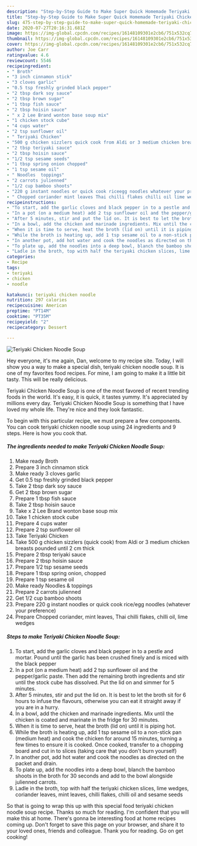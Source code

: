 ```yaml
---
description: "Step-by-Step Guide to Make Super Quick Homemade Teriyaki Chicken Noodle Soup"
title: "Step-by-Step Guide to Make Super Quick Homemade Teriyaki Chicken Noodle Soup"
slug: 475-step-by-step-guide-to-make-super-quick-homemade-teriyaki-chicken-noodle-soup
date: 2020-07-27T20:16:31.681Z
image: https://img-global.cpcdn.com/recipes/16148109301e2cb6/751x532cq70/teriyaki-chicken-noodle-soup-recipe-main-photo.jpg
thumbnail: https://img-global.cpcdn.com/recipes/16148109301e2cb6/751x532cq70/teriyaki-chicken-noodle-soup-recipe-main-photo.jpg
cover: https://img-global.cpcdn.com/recipes/16148109301e2cb6/751x532cq70/teriyaki-chicken-noodle-soup-recipe-main-photo.jpg
author: Joe Carr
ratingvalue: 4.6
reviewcount: 5546
recipeingredient:
- " Broth"
- "3 inch cinnamon stick"
- "3 cloves garlic"
- "0.5 tsp freshly grinded black pepper"
- "2 tbsp dark soy sauce"
- "2 tbsp brown sugar"
- "1 tbsp fish sauce"
- "2 tbsp hoisin sauce"
- " x 2 Lee Brand wonton base soup mix"
- "1 chicken stock cube"
- "4 cups water"
- "2 tsp sunflower oil"
- " Teriyaki Chicken"
- "500 g chicken sizzlers quick cook from Aldi or 3 medium chicken breasts pounded until 2 cm thick"
- "2 tbsp teriyaki sauce"
- "2 tbsp hoisin sauce"
- "1/2 tsp sesame seeds"
- "1 tbsp spring onion chopped"
- "1 tsp sesame oil"
- " Noodles  toppings"
- "2 carrots julienned"
- "1/2 cup bamboo shoots"
- "220 g instant noodles or quick cook riceegg noodles whatever your preference"
- " Chopped coriander mint leaves Thai chilli flakes chilli oil lime wedges"
recipeinstructions:
- "To start, add the garlic cloves and black pepper in to a pestle and mortar. Pound until the garlic has been crushed finely and is miced with the black pepper"
- "In a pot (on a medium heat) add 2 tsp sunflower oil and the pepper/garlic paste. Then add the remaining broth ingredients and stir until the stock cube has dissolved. Put the lid on and simmer for 5 minutes."
- "After 5 minutes, stir and put the lid on. It is best to let the broth sit for 6 hours to infuse the flavours, otherwise you can eat it straight away if you are in a hurry."
- "In a bowl, add the chicken and marinade ingredients. Mix until the chicken is coated and marinate in the fridge for 30 minutes."
- "When it is time to serve, heat the broth (lid on) until it is piping hot."
- "While the broth is heating up, add 1 tsp sesame oil to a non-stick pan (medium heat) and cook the chicken for around 15 minutes, turning a few times to ensure it is cooked. Once cooked, transfer to a chopping board and cut in to slices (taking care that you don&#39;t burn yourself)"
- "In another pot, add hot water and cook the noodles as directed on the packet and drain."
- "To plate up, add the noodles into a deep bowl, blanch the bamboo shoots in the broth for 30 seconds and add to the bowl alongside julienned carrots."
- "Ladle in the broth, top with half the teriyaki chicken slices, lime wedges, coriander leaves, mint leaves, chilli flakes, chilli oil and sesame seeds"
categories:
- Recipe
tags:
- teriyaki
- chicken
- noodle

katakunci: teriyaki chicken noodle 
nutrition: 297 calories
recipecuisine: American
preptime: "PT14M"
cooktime: "PT35M"
recipeyield: "2"
recipecategory: Dessert

---
```



![Teriyaki Chicken Noodle Soup](https://img-global.cpcdn.com/recipes/16148109301e2cb6/751x532cq70/teriyaki-chicken-noodle-soup-recipe-main-photo.jpg)

Hey everyone, it's me again, Dan, welcome to my recipe site. Today, I will show you a way to make a special dish, teriyaki chicken noodle soup. It is one of my favorites food recipes. For mine, I am going to make it a little bit tasty. This will be really delicious.



Teriyaki Chicken Noodle Soup is one of the most favored of recent trending foods in the world. It's easy, it is quick, it tastes yummy. It's appreciated by millions every day. Teriyaki Chicken Noodle Soup is something that I have loved my whole life. They're nice and they look fantastic.


To begin with this particular recipe, we must prepare a few components. You can cook teriyaki chicken noodle soup using 24 ingredients and 9 steps. Here is how you cook that.

<!--inarticleads1-->

##### The ingredients needed to make Teriyaki Chicken Noodle Soup:

1. Make ready  Broth
1. Prepare 3 inch cinnamon stick
1. Make ready 3 cloves garlic
1. Get 0.5 tsp freshly grinded black pepper
1. Take 2 tbsp dark soy sauce
1. Get 2 tbsp brown sugar
1. Prepare 1 tbsp fish sauce
1. Take 2 tbsp hoisin sauce
1. Take  x 2 Lee Brand wonton base soup mix
1. Take 1 chicken stock cube
1. Prepare 4 cups water
1. Prepare 2 tsp sunflower oil
1. Take  Teriyaki Chicken
1. Take 500 g chicken sizzlers (quick cook) from Aldi or 3 medium chicken breasts pounded until 2 cm thick
1. Prepare 2 tbsp teriyaki sauce
1. Prepare 2 tbsp hoisin sauce
1. Prepare 1/2 tsp sesame seeds
1. Prepare 1 tbsp spring onion, chopped
1. Prepare 1 tsp sesame oil
1. Make ready  Noodles &amp; toppings
1. Prepare 2 carrots julienned
1. Get 1/2 cup bamboo shoots
1. Prepare 220 g instant noodles or quick cook rice/egg noodles (whatever your preference)
1. Prepare  Chopped coriander, mint leaves, Thai chilli flakes, chilli oil, lime wedges




<!--inarticleads2-->

##### Steps to make Teriyaki Chicken Noodle Soup:

1. To start, add the garlic cloves and black pepper in to a pestle and mortar. Pound until the garlic has been crushed finely and is miced with the black pepper
1. In a pot (on a medium heat) add 2 tsp sunflower oil and the pepper/garlic paste. Then add the remaining broth ingredients and stir until the stock cube has dissolved. Put the lid on and simmer for 5 minutes.
1. After 5 minutes, stir and put the lid on. It is best to let the broth sit for 6 hours to infuse the flavours, otherwise you can eat it straight away if you are in a hurry.
1. In a bowl, add the chicken and marinade ingredients. Mix until the chicken is coated and marinate in the fridge for 30 minutes.
1. When it is time to serve, heat the broth (lid on) until it is piping hot.
1. While the broth is heating up, add 1 tsp sesame oil to a non-stick pan (medium heat) and cook the chicken for around 15 minutes, turning a few times to ensure it is cooked. Once cooked, transfer to a chopping board and cut in to slices (taking care that you don&#39;t burn yourself)
1. In another pot, add hot water and cook the noodles as directed on the packet and drain.
1. To plate up, add the noodles into a deep bowl, blanch the bamboo shoots in the broth for 30 seconds and add to the bowl alongside julienned carrots.
1. Ladle in the broth, top with half the teriyaki chicken slices, lime wedges, coriander leaves, mint leaves, chilli flakes, chilli oil and sesame seeds




So that is going to wrap this up with this special food teriyaki chicken noodle soup recipe. Thanks so much for reading. I'm confident that you will make this at home. There's gonna be interesting food at home recipes coming up. Don't forget to save this page on your browser, and share it to your loved ones, friends and colleague. Thank you for reading. Go on get cooking!
